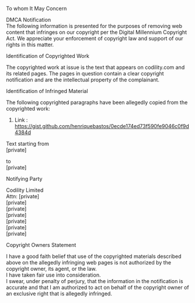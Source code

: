 To whom It May Concern

DMCA Notification  
The following information is presented for the purposes of removing web content that infringes on our copyright per the Digital Millennium Copyright Act. We appreciate your enforcement of copyright law and support of our rights in this matter.

Identification of Copyrighted Work

The copyrighted work at issue is the text that appears on codility.com and its related pages. The pages in question contain a clear copyright notification and are the intellectual property of the complainant.

Identification of Infringed Material

The following copyrighted paragraphs have been allegedly copied from the copyrighted work:

1) Link :  
https://gist.github.com/henriquebastos/0ecde174ed73f590fe9046c0f9d4384d

Text starting from  
[private]

to  
[private]  

Notifying Party

Codility Limited  
Attn: [private]  
[private]  
[private]  
[private]  
[private]  
[private]  
[private]  


Copyright Owners Statement

I have a good faith belief that use of the copyrighted materials described above on the allegedly infringing web pages is not authorized by the copyright owner, its agent, or the law.  
I have taken fair use into consideration.  
I swear, under penalty of perjury, that the information in the notification is accurate and that I am authorized to act on behalf of the copyright owner of an exclusive right that is allegedly infringed.
